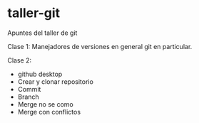 # taller-git
Apuntes del taller de git

Clase 1:
Manejadores de versiones en general
git en particular.

Clase 2:
* github desktop
* Crear y clonar repositorio
* Commit
* Branch
* Merge no se como
* Merge con conflictos
